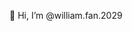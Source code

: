 👋 Hi, I’m @william.fan.2029

<!---
stoppoverty/stoppoverty is a ✨ special ✨ repository because its `README.md` (this file) appears on your GitHub profile.
You can click the Preview link to take a look at your changes.
--->
